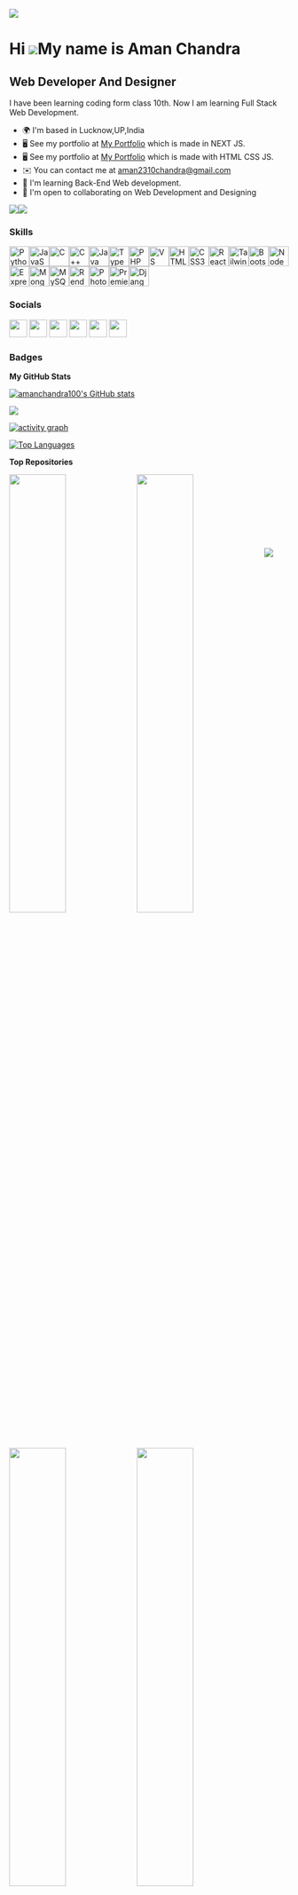 [![](https://visitcount.itsvg.in/api?id=amanchandra100&label=Profile%20Views&color=12&icon=6&pretty=true)](https://visitcount.itsvg.in)

Hi ![](https://user-images.githubusercontent.com/18350557/176309783-0785949b-9127-417c-8b55-ab5a4333674e.gif)My name is Aman Chandra
====================================================================================================================================

Web Developer And Designer
--------------------------

I have been learning coding form class 10th. Now I am learning Full Stack Web Development.

* 🌍  I'm based in Lucknow,UP,India
* 🖥️  See my portfolio at [My Portfolio](https://amanchandra.vercel.app/) which is made in NEXT JS.
* 🖥️  See my portfolio at [My Portfolio](https://amanchandra100.github.io/Portfolio_website/)  which is made with HTML CSS JS.
* ✉️  You can contact me at [aman2310chandra@gmail.com](mailto:aman2310chandra@gmail.com)
* 🧠  I'm learning Back-End Web development.
* 🤝  I'm open to collaborating on Web Development and Designing

<a href="https://www.github.com/amanchandra100" target="_blank" rel="noreferrer"><img
src="https://img.shields.io/github/followers/amanchandra100?logo=github&style=for-the-badge&color=0891b2&labelColor=1c1917" /></a><a href="https://www.twitter.com/amanchandra___" target="_blank" rel="noreferrer"><img
src="https://img.shields.io/twitter/follow/amanchandra___?logo=twitter&style=for-the-badge&color=0891b2&labelColor=1c1917"
/></a>

### Skills


<p align="left">
<a href="https://www.python.org/" target="_blank" rel="noreferrer"><img src="https://raw.githubusercontent.com/danielcranney/readme-generator/main/public/icons/skills/python-colored.svg" width="36" height="36" alt="Python" /></a><a href="https://developer.mozilla.org/en-US/docs/Web/JavaScript" target="_blank" rel="noreferrer"><img src="https://raw.githubusercontent.com/danielcranney/readme-generator/main/public/icons/skills/javascript-colored.svg" width="36" height="36" alt="JavaScript" /></a><a href="https://docs.microsoft.com/en-us/cpp/?view=msvc-170" target="_blank" rel="noreferrer"><img src="https://raw.githubusercontent.com/danielcranney/readme-generator/main/public/icons/skills/c-colored.svg" width="36" height="36" alt="C" /></a><a href="https://docs.microsoft.com/en-us/cpp/?view=msvc-170" target="_blank" rel="noreferrer"><img src="https://raw.githubusercontent.com/danielcranney/readme-generator/main/public/icons/skills/cplusplus-colored.svg" width="36" height="36" alt="C++" /></a><a href="https://www.oracle.com/java/" target="_blank" rel="noreferrer"><img src="https://raw.githubusercontent.com/danielcranney/readme-generator/main/public/icons/skills/java-colored.svg" width="36" height="36" alt="Java" /></a><a href="https://www.typescriptlang.org/" target="_blank" rel="noreferrer"><img src="https://raw.githubusercontent.com/danielcranney/readme-generator/main/public/icons/skills/typescript-colored.svg" width="36" height="36" alt="TypeScript" /></a><a href="https://www.php.net/" target="_blank" rel="noreferrer"><img src="https://raw.githubusercontent.com/danielcranney/readme-generator/main/public/icons/skills/php-colored.svg" width="36" height="36" alt="PHP" /></a><a href="https://code.visualstudio.com/" target="_blank" rel="noreferrer"><img src="https://raw.githubusercontent.com/danielcranney/readme-generator/main/public/icons/skills/visualstudiocode.svg" width="36" height="36" alt="VS Code" /></a><a href="https://developer.mozilla.org/en-US/docs/Glossary/HTML5" target="_blank" rel="noreferrer"><img src="https://raw.githubusercontent.com/danielcranney/readme-generator/main/public/icons/skills/html5-colored.svg" width="36" height="36" alt="HTML5" /></a><a href="https://www.w3.org/TR/CSS/#css" target="_blank" rel="noreferrer"><img src="https://raw.githubusercontent.com/danielcranney/readme-generator/main/public/icons/skills/css3-colored.svg" width="36" height="36" alt="CSS3" /></a><a href="https://reactjs.org/" target="_blank" rel="noreferrer"><img src="https://raw.githubusercontent.com/danielcranney/readme-generator/main/public/icons/skills/react-colored.svg" width="36" height="36" alt="React" /></a><a href="https://tailwindcss.com/" target="_blank" rel="noreferrer"><img src="https://raw.githubusercontent.com/danielcranney/readme-generator/main/public/icons/skills/tailwindcss-colored.svg" width="36" height="36" alt="TailwindCSS" /></a><a href="https://getbootstrap.com/" target="_blank" rel="noreferrer"><img src="https://raw.githubusercontent.com/danielcranney/readme-generator/main/public/icons/skills/bootstrap-colored.svg" width="36" height="36" alt="Bootstrap" /></a><a href="https://nodejs.org/en/" target="_blank" rel="noreferrer"><img src="https://raw.githubusercontent.com/danielcranney/readme-generator/main/public/icons/skills/nodejs-colored.svg" width="36" height="36" alt="NodeJS" /></a><a href="https://expressjs.com/" target="_blank" rel="noreferrer"><img src="https://raw.githubusercontent.com/danielcranney/readme-generator/main/public/icons/skills/express-colored.svg" width="36" height="36" alt="Express" /></a><a href="https://www.mongodb.com/" target="_blank" rel="noreferrer"><img src="https://raw.githubusercontent.com/danielcranney/readme-generator/main/public/icons/skills/mongodb-colored.svg" width="36" height="36" alt="MongoDB" /></a><a href="https://www.mysql.com/" target="_blank" rel="noreferrer"><img src="https://raw.githubusercontent.com/danielcranney/readme-generator/main/public/icons/skills/mysql-colored.svg" width="36" height="36" alt="MySQL" /></a><a href="https://render.com/" target="_blank" rel="noreferrer"><img src="https://raw.githubusercontent.com/danielcranney/readme-generator/main/public/icons/skills/render-colored.svg" width="36" height="36" alt="Render" /></a><a href="https://www.adobe.com/uk/products/photoshop.html" target="_blank" rel="noreferrer"><img src="https://raw.githubusercontent.com/danielcranney/readme-generator/main/public/icons/skills/photoshop-colored.svg" width="36" height="36" alt="Photoshop" /></a><a href="https://www.adobe.com/uk/products/premiere.html" target="_blank" rel="noreferrer"><img src="https://raw.githubusercontent.com/danielcranney/readme-generator/main/public/icons/skills/premierepro-colored.svg" width="36" height="36" alt="Premiere Pro" /></a><a href="https://www.djangoproject.com/" target="_blank" rel="noreferrer"><img src="https://raw.githubusercontent.com/danielcranney/readme-generator/main/public/icons/skills/django-colored.svg" width="36" height="36" alt="Django" /></a>
</p>


### Socials

<p align="left">
  <a href="https://www.linkedin.com/in/amanchandra1" target="_blank" rel="noreferrer"><img src="https://raw.githubusercontent.com/danielcranney/readme-generator/main/public/icons/socials/linkedin.svg" width="32" height="32" /></a>
  <a href="https://www.github.com/amanchandra100" target="_blank" rel="noreferrer"><img src="https://raw.githubusercontent.com/danielcranney/readme-generator/main/public/icons/socials/github.svg" width="32" height="32" /></a>
  <a href="https://www.twitter.com/amanchandra___" target="_blank" rel="noreferrer"><img src="https://raw.githubusercontent.com/danielcranney/readme-generator/main/public/icons/socials/twitter.svg" width="32" height="32" /></a>
  <a href="http://www.instagram.com/amanchandra___" target="_blank" rel="noreferrer"><img src="https://raw.githubusercontent.com/danielcranney/readme-generator/main/public/icons/socials/instagram.svg" width="32" height="32" /></a>
  <a href="https://www.facebook.com/people/Aman-Chandra/pfbid0dzM3zx9Wm7UoT5QG8pCc6FhomPtrvujS7VCamat6HAWPTgUWeJnh7mqLJPfJhM3Kl/" target="_blank" rel="noreferrer"><img src="https://raw.githubusercontent.com/danielcranney/readme-generator/main/public/icons/socials/facebook.svg" width="32" height="32" /></a>
  <a href="https://codesandbox.io/u/amanchandra10" target="_blank" rel="noreferrer"><img src="https://raw.githubusercontent.com/danielcranney/readme-generator/main/public/icons/socials/codesandbox.svg" width="32" height="32" /></a>
  </p>

### Badges

<b>My GitHub Stats</b>

<a href="http://www.github.com/amanchandra100"><img src="https://github-readme-stats.vercel.app/api?username=amanchandra100&show_icons=true&hide=&count_private=true&title_color=0891b2&text_color=ffffff&icon_color=0891b2&bg_color=1c1917&hide_border=true&show_icons=true" alt="amanchandra100's GitHub stats" /></a>

<a href="http://www.github.com/amanchandra100"><img src="https://github-readme-streak-stats.herokuapp.com/?user=amanchandra100&stroke=ffffff&background=1c1917&ring=0891b2&fire=0891b2&currStreakNum=ffffff&currStreakLabel=0891b2&sideNums=ffffff&sideLabels=ffffff&dates=ffffff&hide_border=true" /></a>

[![activity graph](https://github-readme-activity-graph.vercel.app/graph?username=amanchandra100&theme=react-dark&hide_border=true&bg_color=1c1917)](https://github.com/ashutosh00710/github-readme-activity-graph)

<a href="https://github.com/amanchandra100" align="left"><img src="https://github-readme-stats.vercel.app/api/top-langs/?username=amanchandra100&langs_count=10&title_color=0891b2&text_color=ffffff&icon_color=0891b2&bg_color=1c1917&hide_border=true&locale=en&custom_title=Top%20%Languages" alt="Top Languages" /></a>

<b>Top Repositories</b>

<div width="100%" align="center">
  <a href="https://github.com/amanchandra100/CodeClauseInternship_Basic_Chat_App" align="left"><img align="left" width="45%" src="https://github-readme-stats.vercel.app/api/pin/?username=amanchandra100&repo=CodeClauseInternship_Basic_Chat_App&title_color=0891b2&text_color=ffffff&icon_color=0891b2&bg_color=1c1917&hide_border=true&locale=en" /></a>
  <a href="https://github.com/amanchandra100/CodeClauseInternship_Basic_Text_Editor" align="left"><img align="left" width="45%" src="https://github-readme-stats.vercel.app/api/pin/?username=amanchandra100&repo=CodeClauseInternship_Basic_Text_Editor&title_color=0891b2&text_color=ffffff&icon_color=0891b2&bg_color=1c1917&hide_border=true&locale=en" /></a>
  <a href="https://github.com/amanchandra100/CodeClauseInternship_News_Portal" align="left"><img align="left" width="45%" src="https://github-readme-stats.vercel.app/api/pin/?username=amanchandra100&repo=CodeClauseInternship_News_Portal&title_color=0891b2&text_color=ffffff&icon_color=0891b2&bg_color=1c1917&hide_border=true&locale=en" /></a>
  <a href="https://github.com/amanchandra100/Spark_Foundation_Task1" align="left"><img align="left" width="45%" src="https://github-readme-stats.vercel.app/api/pin/?username=amanchandra100&repo=Spark_Foundation_Task1&title_color=0891b2&text_color=ffffff&icon_color=0891b2&bg_color=1c1917&hide_border=true&locale=en" /></a>
  </div><br /><br /><br /><br /><br /><br /><br />


[![](https://visitcount.itsvg.in/api?id=amanchandra100&label=Profile%20Views&color=12&icon=6&pretty=true)](https://visitcount.itsvg.in)

